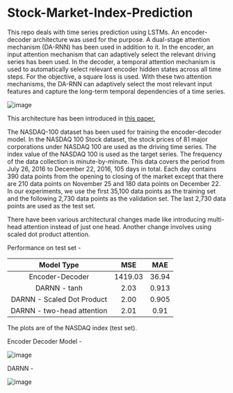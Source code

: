 # Stock-Market-Index-Prediction

This repo deals with time series prediction using LSTMs. An encoder-decoder architecture was used for the purpose. A dual-stage attention mechanism (DA-RNN) has been used in addition to it. In the encoder, an input attention mechanism that can adaptively select the relevant driving series has been used. In the decoder, a temporal attention mechanism is used to automatically select relevant encoder hidden states across all time steps. For the objective, a square loss is used. With these two attention mechanisms, the DA-RNN can adaptively select the most relevant input features and capture the long-term temporal dependencies of a time series.

![image](https://user-images.githubusercontent.com/49569284/134814505-f78113d7-2d78-407c-976d-0d57b17b2206.png)

This architecture has been introduced in [this paper.](https://arxiv.org/abs/1704.02971)

The NASDAQ-100 dataset has been used for training the encoder-decoder model. In the NASDAQ 100 Stock dataset, the stock prices of 81 major corporations under NASDAQ 100 are used as the driving time series. The index value of the NASDAQ 100 is used as the target series. The frequency of the data collection is minute-by-minute. This data covers the period from July 26, 2016 to December 22, 2016, 105 days in total. Each day contains 390 data points from the opening to closing of the market except that there are 210 data points on November 25 and 180 data points on December 22. In our experiments, we use the first 35,100 data points as the training set and the following 2,730 data points as the validation set. The last 2,730 data points are used as the test set.

There have been various architectural changes made like introducing multi-head attention instead of just one head. Another change involves using scaled dot product attention.


Performance on test set - 

|          Model Type          	|   MSE   	|  MAE  	|
|:----------------------------:	|:-------:	|:-----:	|
|        Encoder-Decoder       	| 1419.03 	| 36.94 	|
|         DARNN - tanh         	|   2.03  	| 0.913 	|
|  DARNN - Scaled Dot Product  	|   2.00  	| 0.905 	|
| DARNN - two-head attention 	  |   2.01  	|  0.91 	|


The plots are of the NASDAQ index (test set).

Encoder Decoder Model - 

![image](https://user-images.githubusercontent.com/49569284/136047136-005a97ca-8cf0-45cb-9b3c-35e8e69b218a.png)


DARNN -

![image](https://user-images.githubusercontent.com/49569284/136044555-a7300899-71fd-4f96-9126-558572b5d3a7.png)

